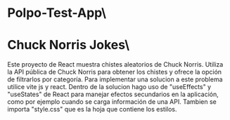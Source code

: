 # Polpo-Test-App\

# Chuck Norris Jokes\
Este proyecto de React muestra chistes aleatorios de Chuck Norris. Utiliza la API pública de Chuck Norris para obtener los chistes y ofrece la opción de filtrarlos por categoría.
Para implementar una solucion a este problema utilice vite js y react. Dentro de la solucion hago uso de "useEffects" y "useStates" de React para manejar 
efectos secundarios en la aplicación, como por ejemplo cuando se carga información de una API. Tambien se importa "style.css" que es la hoja que contiene los estilos.



 
